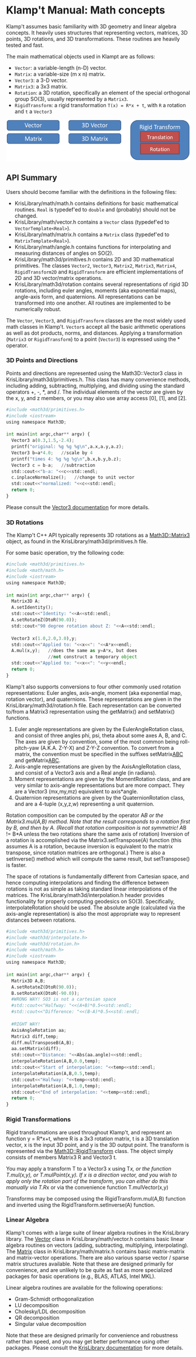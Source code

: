 # Klamp't Manual: Math concepts

Klamp't assumes basic familiarity with 3D geometry and linear algebra concepts. It heavily uses structures that representing vectors, matrices, 3D points, 3D rotations, and 3D transformations. These routines are heavily tested and fast.

The main mathematical objects used in Klampt are as follows:
- `Vector`: a variable-length (n-D) vector.
- `Matrix`: a variable-size (m x n) matrix.
- `Vector3`: a 3-D vector.
- `Matrix3`: a 3x3 matrix.
- `Rotation`: a 3D rotation, specifically an element of the special orthogonal group SO(3), usually represented by a `Matrix3`.
- `RigidTransform`: a rigid transformation `T(x) = R*x + t`, with `R` a rotation and `t` a `Vector3`

![Illustration of concepts](images/concepts-math.png)

## API Summary

Users should become familiar with the definitions in the following files:

- KrisLibrary/math/math.h contains definitions for basic mathematical routines.  `Real` is typedef'ed to `double` and (probably) should not be changed.
- KrisLibrary/math/vector.h contains a `Vector` class (typedef'ed to `VectorTemplate<Real>`).
- KrisLibrary/math/matrix.h contains a `Matrix` class (typedef'ed to `MatrixTemplate<Real>`).
- KrisLibrary/math/angle.h contains functions for interpolating and measuring distances of angles on SO(2).
- KrisLibrary/math3d/primitives.h contains 2D and 3D mathematical primitives. The classes `Vector2`, `Vector3`, `Matrix2`, `Matrix3`, `Matrix4`, `RigidTransform2D` and `RigidTransform` are efficient implementations of 2D and 3D vector/matrix operations.
- KrisLibrary/math3d/rotation contains several representations of rigid 3D rotations, including euler angles, moments (aka exponential maps), angle-axis form, and quaternions. All representations can be transformed into one another. All routines are implemented to be numerically robust.

The `Vector`, `Vector3`, and `RigidTransform` classes are the most widely used math classes in Klamp't. `Vector`s accept all the basic arithmetic operations as well as dot products, norms, and distances.  Applying a transformation (`Matrix3` or `RigidTransform`) to a point (`Vector3`) is expressed using the \* operator.

### 3D Points and Directions

Points and directions are represented using the Math3D::Vector3 class in KrisLibrary/math3d/primitives.h. This class has many convenience methods, including adding, subtracting, multiplying, and dividing using the standard operators +, -, *, and /. The individual elements of the vector are given by the x, y, and z members, or you may also use array access [0], [1], and [2].

```python
#include <math3d/primitives.h>
#include <iostream>
using namespace Math3D;

int main(int argc,char** argv) {
  Vector3 a(0.3,1.5,-2.4);
  printf("original: %g %g %g\n",a.x,a.y,a.z);
  Vector3 b=a*4.0;   //scale by 4
  printf("times 4: %g %g %g\n",b.x,b.y,b.z);
  Vector3 c = b-a;   //subtraction
  std::cout<<"b-a: "<<c<<std::endl;
  c.inplaceNormalize();   //change to unit vector
  std::cout<<"normalized: "<<c<<std::endl;
  return 0;
}
```

Please consult the [Vector3 documentation](http://klampt.org/krislibrary_docs/classMath3D_1_1Vector3.html) for more details.

### 3D Rotations

The Klamp't C++ API typically represents 3D rotations as a [Math3D::Matrix3](http://klampt.org/krislibrary_docs/classMath3D_1_1Matrix3.html) object, as found in the KrisLibrary/math3d/primitives.h file.

For some basic operation, try the following code:

```python
#include <math3d/primitives.h>
#include <math/math.h>
#include <iostream>
using namespace Math3D;

int main(int argc,char** argv) {
  Matrix3D A;
  A.setIdentity();
  std::cout<<"Identity: "<<A<<std::endl;
  A.setRotateZ(DtoR(90.0));
  std::cout<"90 degree rotation about Z: "<<A<<std::endl;

  Vector3 x(1.0,2.0,3.0),y;
  std::cout<<"Applied to: "<<x<<": "<<A*x<<endl;
  A.mul(x,y);   //does the same as y=A*x, but does
                //not construct a temporary object
  std::cout<<"Applied to: "<<x<<": "<<y<<endl;
  return 0;
}
```

Klamp't also supports conversions to four other commonly used rotation representations: Euler angles, axis-angle, moment (aka exponential map, rotation vector), and quaternions. These representations are given in the KrisLibrary/math3d/rotation.h file. Each representation can be converted to/from a Matrix3 representation using the getMatrix() and setMatrix() functions.

1. Euler angle representations are given by the EulerAngleRotation class, and consist of three angles phi, psi, theta about some axes A, B, and C. The axes are given by convention, some of the most common being roll-pitch-yaw (A.K.A. Z-Y-X) and Z-Y-Z convention. To convert from a matrix, the convention must be specified in the suffixes setMatrix[ABC]() and getMatrix[ABC]().
2. Axis-angle representations are given by the AxisAngleRotation class, and consist of a Vector3 axis and a Real angle (in radians).
3. Moment representations are given by the MomentRotation class, and are very similar to axis-angle representations but are more compact. They are a Vector3 (mx,my,mz) equivalent to axis*angle.
4. Quaternion representations are given by the QuaternionRotation class, and are a 4-tuple (x,y,z,w) representing a unit quaternion.

Rotation composition can be computed by the operator A*B or the Matrix3.mul(A,B) method. Note that the result corresponds to a rotation first by B, and then by A. (Recall that rotation composition is not symmetric! A*B != B*A unless the two rotations share the same axis of rotation) Inversion of a rotation is accomplished via the Matrix3.setTranspose(A) function (this assumes A is a rotation, because inversion is equivalent to the matrix transpose, since rotation matrices are orthogonal.) There is also a setInverse() method which will compute the same result, but setTranspose() is faster.

The space of rotations is fundamentally different from Cartesian space, and hence computing interpolations and finding the difference between rotations is not as simple as taking standard linear interpolations of the matrices. The KrisLibrary/math3d/interpolation.h header provides functionality for properly computing geodesics on SO(3). Specifically, interpolateRotation should be used. The absolute angle (calculated via the axis-angle representation) is also the most appropriate way to represent distances between rotations.

```python
#include <math3d/primitives.h>
#include <math3d/interpolate.h>
#include <math3d/rotation.h>
#include <math/math.h>
#include <iostream>
using namespace Math3D;

int main(int argc,char** argv) {
  Matrix3D A,B;
  A.setRotateZ(DtoR(90.0));
  B.setRotateX(DtoR(-90.0));
  #WRONG WAY! SO3 is not a cartesian space
  #std::cout<<"Halfway: "<<(A+B)*0.5<<std::endl;
  #std::cout<<"Difference: "<<(B-A)*0.5<<std::endl;

  #RIGHT WAY! 
  AxisAngleRotation aa;
  Matrix3 diff,temp;
  diff.mulTransposeB(A,B);
  aa.setMatrix(diff);
  std::cout<<"Distance: "<<Abs(aa.angle)<<std::endl;
  interpolateRotation(A,B,0.0,temp);
  std::cout<<"Start of interpolation: "<<temp<<std::endl;
  interpolateRotation(A,B,0.5,temp);
  std::cout<<"Halfway: "<<temp<<std::endl;
  interpolateRotation(A,B,1.0,temp);
  std::cout<<"End of interpolation: "<<temp<<std::endl;
  return 0;
}
```

### Rigid Transformations

Rigid transformations are used throughout Klamp't, and represent an function y = R*x+t, where R is a 3x3 rotation matrix, t is a 3D translation vector, x is the input 3D point, and y is the 3D output point. The transform is represented via the [Math3D::RigidTransform](http://klampt.org/krislibrary_docs/classMath3D_1_1RigidTransform.html) class. The object simply consists of members Matrix3 R and Vector3 t.

You may apply a transform T to a Vector3 x using T*x, or the function T.mul(x,y), or T.mulPoint(x,y). If x is a direction vector, and you wish to apply only the rotation part of the transform, you can either do this manually via T.R*x or via the convenience function T.mulVector(x,y)

Transforms may be composed using the RigidTransform.mul(A,B) function and inverted using the RigidTransform.setInverse(A) function.

### Linear Algebra

Klamp't comes with a large suite of linear algebra routines in the KrisLibrary library. The [Vector](http://klampt.org/krislibrary_docs/classMath_1_1VectorTemplate.html) class in KrisLibrary/math/vector.h contains basic linear algebra routines on vectors (adding, subtracting, multiplying, interpolating). The [Matrix](http://klampt.org/krislibrary_docs/classMath_1_1MatrixTemplate.html) class in KrisLibrary/math/matrix.h contains basic matrix-matrix and matrix-vector operations. There are also various sparse vector / sparse matrix structures available. Note that these are designed primarily for convenience, and are unlikely to be quite as fast as more specialized packages for basic operations (e.g., BLAS, ATLAS, Intel MKL).

Linear algebra routines are available for the following operations:

*   Gram-Schmidt orthogonalization
*   LU decomposition
*   Cholesky/LDL decomposition
*   QR decomposition
*   Singular value decomposition

Note that these are designed primarily for convenience and robustness rather than speed, and you may get better performance using other packages. Please consult the [KrisLibrary documentation](http://klampt.org/krislibrary_docs) for more details.
